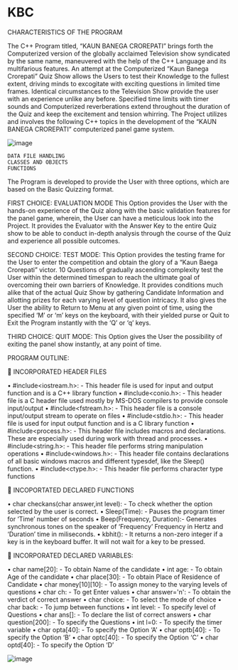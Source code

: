 # KBC

CHARACTERISTICS OF THE PROGRAM

The C++ Program titled, “KAUN BANEGA CROREPATI” brings forth the Computerized version of the globally acclaimed Television show syndicated by the same name, maneuvered with the help of the C++ Language and its multifarious features.
An attempt at the Computerized “Kaun Banega Crorepati” Quiz Show allows the Users to test their Knowledge to the fullest extent, driving minds to excogitate with exciting questions in limited time frames.
Identical circumstances to the Television Show provide the user with an experience unlike any before. Specified time limits with timer sounds and Computerized reverberations extend throughout the duration of the Quiz and keep the excitement and tension whirring.
The Project utilizes and involves the following C++ topics in the development of the “KAUN BANEGA CROREPATI” computerized panel game system.

![image](https://user-images.githubusercontent.com/57800546/151580004-b6fd8f98-d8f9-4fc7-8765-699ba04d7118.png)

 	DATA FILE HANDLING
 	CLASSES AND OBJECTS
 	FUNCTIONS

The Program is developed to provide the User with three options, which are based on the Basic Quizzing format.


FIRST CHOICE: EVALUATION MODE 
This Option provides the User with the hands-on experience of the Quiz along with the basic validation features for the panel game, wherein, the User can have a meticulous look into the Project. It provides the Evaluator with the Answer Key to the entire Quiz show to be able to conduct in-depth analysis through the course of the Quiz and experience all possible outcomes.


SECOND CHOICE: TEST MODE:
This Option provides the testing frame for the User to enter the competition and obtain the glory of a “Kaun Baega Crorepati” victor. 10 Questions of gradually ascending complexity test the User within the determined timespan to reach the ultimate goal of overcoming their own barriers of Knowledge.
It provides conditions much alike that of the actual Quiz Show by gathering Candidate Information and allotting prizes for each varying level of question intricacy.
It also gives the User the ability to Return to Menu at any given point of time, using the specified ‘M’ or ‘m’ keys on the keyboard, with their yielded purse or Quit to Exit the Program instantly with the ‘Q’ or ‘q’ keys. 


THIRD CHOICE: QUIT MODE:
This Option gives the User the possibility of exiting the panel show instantly, at any point of time. 




PROGRAM OUTLINE:

	INCORPORATED HEADER FILES 

•	#include<iostream.h>: - This header file is used for input and output function and is a C++ library function 
•	#include<conio.h>: - This header file is a C header file used mostly by MS-DOS compilers to provide console input/output 
•	#include<fstream.h>: - This header file is a console input/output stream to operate on files 
•	#include<stdio.h>: - This header file is used for input output function and is a C library function
•	#include<process.h>: - This header file includes macros and declarations. These are especially used during work with thread and processes. 
•	#include<string.h>: - This header file performs string manipulation operations
•	#include<windows.h>: - This header file contains declarations of all basic windows macros and different typesdef, like the Sleep() function.
•	#include<ctype.h>: - This header file performs character type functions

	INCOPORTATED DECLARED FUNCTIONS

•	char checkans(char answer,int level): - To check whether the option selected by the user is correct.
•	Sleep(Time): - Pauses the program timer for ‘Time’ number of seconds
•	Beep(Frequency, Duration):- Generates synchronous tones on the speaker of ‘Frequency’ Frequency in Hertz and  ‘Duration’ time in miliseconds.
•	kbhit(): - It returns a non-zero integer if a key is in the keyboard buffer. It will not wait for a key to be pressed.

	INCORPORATED DECLARED VARIABLES:

•	char name[20]: - To obtain Name of the candidate
•	int age: - To obtain Age of the candidate
•	char place[30]: - To obtain Place of Residence of Candidate
•	char money[10][10]: - To assign money to the varying levels of questions 
•	char ch: - To get Enter values
•	char answer='n': - To obtain the verdict of correct answer
•	char choice: - To select the mode of choice
•	char back: - To jump between functions
•	int level: - To specify level of Questions
•	char ans[]: - To declare the list of correct answers
•	char question[200]: - To specify the Questions
•	int l=0: - To specify the timer variable
•	char opta[40]: - To specify the Option ‘A’
•	char optb[40]: - To specify the Option ‘B’
•	char optc[40]: - To specify the Option ‘C’
•	char optd[40]: - To specify the Option ‘D’


![image](https://user-images.githubusercontent.com/57800546/151533900-ec2eaf40-8341-4bac-b12f-313ae2916465.png)



